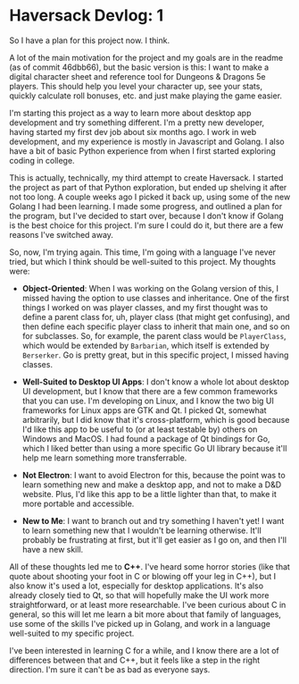 # Haversack Devlog: 1

So I have a plan for this project now. I think.

A lot of the main motivation for the project and my goals are in the readme (as of commit 46dbb66), but the basic version is this: I want to make a digital character sheet and reference tool for Dungeons & Dragons 5e players. This should help you level your character up, see your stats, quickly calculate roll bonuses, etc. and just make playing the game easier.

I'm starting this project as a way to learn more about desktop app development and try something different. I'm a pretty new developer, having started my first dev job about six months ago. I work in web development, and my experience is mostly in Javascript and Golang. I also have a bit of basic Python experience from when I first started exploring coding in college.

This is actually, technically, my third attempt to create Haversack. I started the project as part of that Python exploration, but ended up shelving it after not too long. A couple weeks ago I picked it back up, using some of the new Golang I had been learning. I made some progress, and outlined a plan for the program, but I've decided to start over, because I don't know if Golang is the best choice for this project. I'm sure I could do it, but there are a few reasons I've switched away.

So, now, I'm trying again. This time, I'm going with a language I've never tried, but which I think should be well-suited to this project. My thoughts were:

- **Object-Oriented**: When I was working on the Golang version of this, I missed having the option to use classes and inheritance. One of the first things I worked on was player classes, and my first thought was to define a parent class for, uh, player class (that might get confusing), and then define each specific player class to inherit that main one, and so on for subclasses. So, for example, the parent class would be `PlayerClass`, which would be extended by `Barbarian`, which itself is extended by `Berserker`. Go is pretty great, but in this specific project, I missed having classes.

- **Well-Suited to Desktop UI Apps**: I don't know a whole lot about desktop UI development, but I know that there are a few common frameworks that you can use. I'm developing on Linux, and I know the two big UI frameworks for Linux apps are GTK and Qt. I picked Qt, somewhat arbitrarily, but I did know that it's cross-platform, which is good because I'd like this app to be useful to (or at least testable by) others on Windows and MacOS. I had found a package of Qt bindings for Go, which I liked better than using a more specific Go UI library because it'll help me learn something more transferrable.

- **Not Electron**: I want to avoid Electron for this, because the point was to learn something new and make a desktop app, and not to make a D&D website. Plus, I'd like this app to be a little lighter than that, to make it more portable and accessible.

- **New to Me**: I want to branch out and try something I haven't yet! I want to learn something new that I wouldn't be learning otherwise. It'll probably be frustrating at first, but it'll get easier as I go on, and then I'll have a new skill.

All of these thoughts led me to **C++**. I've heard some horror stories (like that quote about shooting your foot in C or blowing off your leg in C++), but I also know it's used a lot, especially for desktop applications. It's also already closely tied to Qt, so that will hopefully make the UI work more straightforward, or at least more researchable. I've been curious about C in general, so this will let me learn a bit more about that family of languages, use some of the skills I've picked up in Golang, and work in a language well-suited to my specific project.

I've been interested in learning C for a while, and I know there are a lot of differences between that and C++, but it feels like a step in the right direction. I'm sure it can't be as bad as everyone says.
